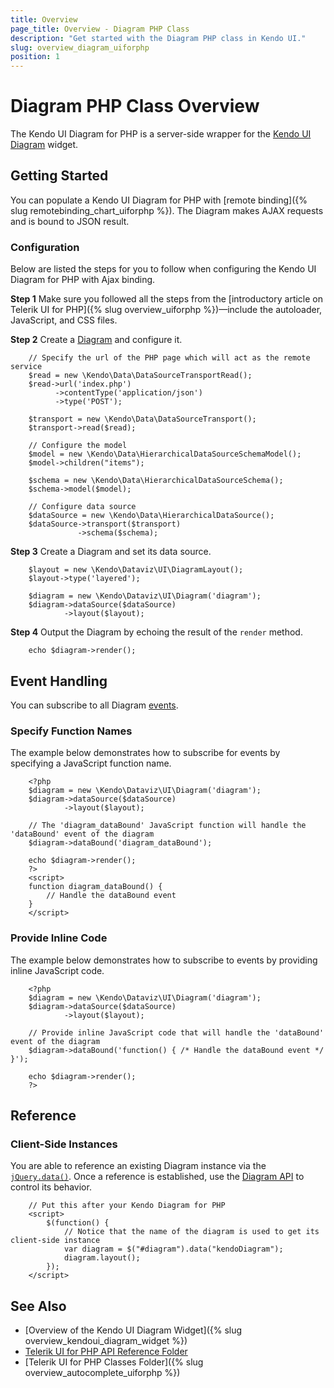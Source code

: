 ```yaml
---
title: Overview
page_title: Overview - Diagram PHP Class
description: "Get started with the Diagram PHP class in Kendo UI."
slug: overview_diagram_uiforphp
position: 1
---
```


# Diagram PHP Class Overview

The Kendo UI Diagram for PHP is a server-side wrapper for the [Kendo UI Diagram](/api/javascript/dataviz/ui/diagram) widget.

## Getting Started

You can populate a Kendo UI Diagram for PHP with [remote binding]({% slug remotebinding_chart_uiforphp %}). The Diagram makes AJAX requests and is bound to JSON result.

### Configuration

Below are listed the steps for you to follow when configuring the Kendo UI Diagram for PHP with Ajax binding.

**Step 1** Make sure you followed all the steps from the [introductory article on Telerik UI for PHP]({% slug overview_uiforphp %})&mdash;include the autoloader, JavaScript, and CSS files.

**Step 2** Create a [Diagram](/api/javascript/dataviz/ui/diagram) and configure it.



        // Specify the url of the PHP page which will act as the remote service
        $read = new \Kendo\Data\DataSourceTransportRead();
        $read->url('index.php')
              ->contentType('application/json')
              ->type('POST');

        $transport = new \Kendo\Data\DataSourceTransport();
        $transport->read($read);

        // Configure the model
        $model = new \Kendo\Data\HierarchicalDataSourceSchemaModel();
        $model->children("items");

        $schema = new \Kendo\Data\HierarchicalDataSourceSchema();
        $schema->model($model);

        // Configure data source
        $dataSource = new \Kendo\Data\HierarchicalDataSource();
        $dataSource->transport($transport)
                   ->schema($schema);

**Step 3** Create a Diagram and set its data source.



        $layout = new \Kendo\Dataviz\UI\DiagramLayout();
        $layout->type('layered');

        $diagram = new \Kendo\Dataviz\UI\Diagram('diagram');
        $diagram->dataSource($dataSource)
                ->layout($layout);

**Step 4** Output the Diagram by echoing the result of the `render` method.



        echo $diagram->render();


## Event Handling

You can subscribe to all Diagram [events](/api/javascript/dataviz/ui/diagram#events).

### Specify Function Names

The example below demonstrates how to subscribe for events by specifying a JavaScript function name.



        <?php
        $diagram = new \Kendo\Dataviz\UI\Diagram('diagram');
        $diagram->dataSource($dataSource)
                ->layout($layout);

        // The 'diagram_dataBound' JavaScript function will handle the 'dataBound' event of the diagram
        $diagram->dataBound('diagram_dataBound');

        echo $diagram->render();
        ?>
        <script>
        function diagram_dataBound() {
            // Handle the dataBound event
        }
        </script>

### Provide Inline Code

The example below demonstrates how to subscribe to events by providing inline JavaScript code.



        <?php
        $diagram = new \Kendo\Dataviz\UI\Diagram('diagram');
        $diagram->dataSource($dataSource)
                ->layout($layout);

        // Provide inline JavaScript code that will handle the 'dataBound' event of the diagram
        $diagram->dataBound('function() { /* Handle the dataBound event */ }');

        echo $diagram->render();
        ?>

<!--*-->
## Reference

### Client-Side Instances

You are able to reference an existing Diagram instance via the [`jQuery.data()`](https://api.jquery.com/jQuery.data/). Once a reference is established, use the [Diagram API](/api/javascript/dataviz/ui/diagram#methods) to control its behavior.



        // Put this after your Kendo Diagram for PHP
        <script>
            $(function() {
                // Notice that the name of the diagram is used to get its client-side instance
                var diagram = $("#diagram").data("kendoDiagram");
                diagram.layout();
            });
        </script>

## See Also

* [Overview of the Kendo UI Diagram Widget]({% slug overview_kendoui_diagram_widget %})
* [Telerik UI for PHP API Reference Folder](/api/php/Kendo/UI/AutoComplete)
* [Telerik UI for PHP Classes Folder]({% slug overview_autocomplete_uiforphp %})
